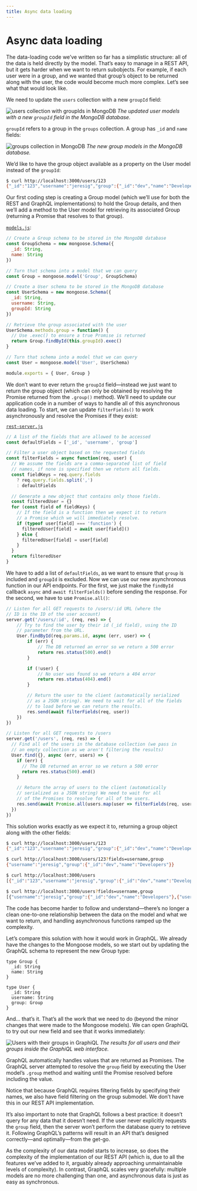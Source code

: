```yaml
---
title: Async data loading
---
```


# Async data loading

The data-loading code we’ve written so far has a simplistic structure: all of the data is held directly by the model. That’s easy to manage in a REST API, but it gets harder when we want to return subobjects. For example, if each user were in a group, and we wanted that group’s object to be returned along with the user, the code would become much more complex. Let’s see what that would look like.

We need to update the `users` collection with a new `groupId` field:

![users collection with groupIds in MongoDB](../img/users-groupid-mongo.jpg)
*The updated user models with a new `groupId` field in the MongoDB database.*

`groupId` refers to a group in the `groups` collection. A group has `_id` and `name` fields:

![groups collection in MongoDB](../img/groups-mongo.jpg)
*The new group models in the MongoDB database.*

We’d like to have the group object available as a property on the User model instead of the `groupId`:

```sh
$ curl http://localhost:3000/users/123
{"_id":"123","username":"jeresig","group":{"_id":"dev","name":"Developers"}}
```

Our first coding step is creating a Group model (which we’ll use for both the REST and GraphQL implementations) to hold the Group details, and then we’ll add a method to the User model for retrieving its associated Group (returning a Promise that resolves to that group).

[`models.js`](https://github.com/GraphQLGuide/graphql-rest-api-demo/blob/master/models.js):

```js
// Create a Group schema to be stored in the MongoDB database
const GroupSchema = new mongoose.Schema({
  _id: String,
  name: String
})

// Turn that schema into a model that we can query
const Group = mongoose.model('Group', GroupSchema)

// Create a User schema to be stored in the MongoDB database
const UserSchema = new mongoose.Schema({
  _id: String,
  username: String,
  groupId: String
})

// Retrieve the group associated with the user
UserSchema.methods.group = function() {
  // Use .exec() to ensure a true Promise is returned
  return Group.findById(this.groupId).exec()
}

// Turn that schema into a model that we can query
const User = mongoose.model('User', UserSchema)

module.exports = { User, Group }
```

We don’t want to ever return the `groupId` field—instead we just want to return the group object (which can only be obtained by resolving the Promise returned from the `.group()` method). We’ll need to update our application code in a number of ways to handle all of this asynchronous data loading. To start, we can update `filterFields()` to work asynchronously and resolve the Promises if they exist:

[`rest-server.js`](https://github.com/GraphQLGuide/graphql-rest-api-demo/blob/master/rest-server.js)

```js
// A list of the fields that are allowed to be accessed
const defaultFields = ['_id', 'username', 'group']

// Filter a user object based on the requested fields
const filterFields = async function(req, user) {
  // We assume the fields are a comma-separated list of field
  // names, if none is specified then we return all fields.
  const fieldKeys = req.query.fields
    ? req.query.fields.split(',')
    : defaultFields

  // Generate a new object that contains only those fields.
  const filteredUser = {}
  for (const field of fieldKeys) {
    // If the field is a function then we expect it to return
    // a Promise which we will immediately resolve.
    if (typeof user[field] === 'function') {
      filteredUser[field] = await user[field]()
    } else {
      filteredUser[field] = user[field]
    }
  }
  return filteredUser
}
```

We have to add a list of `defaultFields`, as we want to ensure that `group` is included and `groupId` is excluded. Now we can use our new asynchronous function in our API endpoints. For the first, we just make the `findById` callback `async` and `await filterFields()` before sending the response. For the second, we have to use `Promise.all()`:

```js
// Listen for all GET requests to /users/:id URL (where the
// ID is the ID of the user account)
server.get('/users/:id', (req, res) => {
    // Try to find the user by their id (_id field), using the ID
    // parameter from the URL.
    User.findById(req.params.id, async (err, user) => {
        if (err) {
            // The DB returned an error so we return a 500 error
            return res.status(500).end()
        }

        if (!user) {
            // No user was found so we return a 404 error
            return res.status(404).end()
        }

        // Return the user to the client (automatically serialized
        // as a JSON string). We need to wait for all of the fields
        // to load before we can return the results.
        res.send(await filterFields(req, user))
    })
})

// Listen for all GET requests to /users
server.get('/users', (req, res) => {
  // Find all of the users in the database collection (we pass in
  // an empty collection as we aren't filtering the results)
  User.find({}, async (err, users) => {
    if (err) {
      // The DB returned an error so we return a 500 error
      return res.status(500).end()
    }

    // Return the array of users to the client (automatically
    // serialized as a JSON string) We need to wait for all
    // of the Promises to resolve for all of the users.
    res.send(await Promise.all(users.map(user => filterFields(req, user))))
  })
})
```

This solution works exactly as we expect it to, returning a group object along with the other fields:

```sh
$ curl http://localhost:3000/users/123
{"_id":"123","username":"jeresig","group":{"_id":"dev","name":"Developers"}}

$ curl http://localhost:3000/users/123?fields=username,group
{"username":"jeresig","group":{"_id":"dev","name":"Developers"}}

$ curl http://localhost:3000/users
[{"_id":"123","username":"jeresig","group":{"_id":"dev","name":"Developers"}},{"_id":"456","username":"lorensr","group":{"_id":"author","name":"Authors"}}]

$ curl http://localhost:3000/users?fields=username,group
[{"username":"jeresig","group":{"_id":"dev","name":"Developers"},{"username":"lorensr","group":{"_id":"author","name":"Authors"}}]
```

The code has become harder to follow and understand—there’s no longer a clean one-to-one relationship between the data on the model and what we want to return, and handling asynchronous functions ramped up the complexity.

Let’s compare this solution with how it would work in GraphQL. We already have the changes to the Mongoose models, so we start out by updating the GraphQL schema to represent the new Group type:

```gql
type Group {
  _id: String
  name: String
}

type User {
  _id: String
  username: String
  group: Group
}
```

And… that’s it. That’s all the work that we need to do (beyond the minor changes that were made to the Mongoose models). We can open GraphiQL to try out our new field and see that it works immediately:

![Users with their groups in GraphiQL](../img/users-with-groups.jpg)
*The results for all users and their groups inside the GraphiQL web interface.*

GraphQL automatically handles values that are returned as Promises. The GraphQL server attempted to resolve the `group` field by executing the User model’s `.group` method and waiting until the Promise resolved before including the value.

Notice that because GraphQL requires filtering fields by specifying their names, we also have field filtering on the group submodel. We don’t have this in our REST API implementation.

It’s also important to note that GraphQL follows a best practice: it doesn’t query for any data that it doesn’t need. If the user never explicitly requests the `group` field, then the server won’t perform the database query to retrieve it. Following GraphQL’s patterns will result in an API that’s designed correctly—and optimally—from the get-go.

As the complexity of our data model starts to increase, so does the complexity of the implementation of our REST API (which is, due to all the features we’ve added to it, arguably already approaching unmaintainable levels of complexity). In contrast, GraphQL scales very gracefully: multiple models are no more challenging than one, and asynchronous data is just as easy as synchronous.

